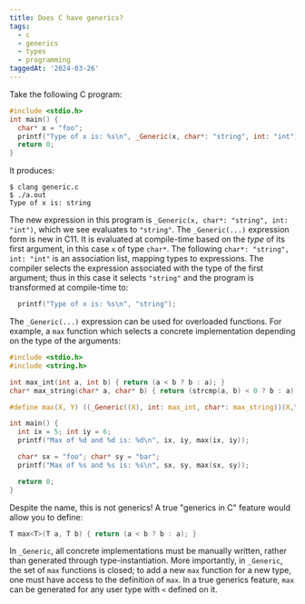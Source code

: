 ```yaml
---
title: Does C have generics?
tags:
  - c
  - generics
  - types
  - programming
taggedAt: '2024-03-26'
---
```


Take the following C program:

```c
#include <stdio.h>
int main() {
  char* x = "foo";
  printf("Type of x is: %s\n", _Generic(x, char*: "string", int: "int"));
  return 0;
}
```

It produces:

```
$ clang generic.c
$ ./a.out
Type of x is: string
```

The new expression in this program is `_Generic(x, char*: "string", int: "int")`, which we see evaluates to `"string"`. The `_Generic(...)` expression form is new in C11. It is evaluated at compile-time based on the _type_ of its first argument, in this case `x` of type `char*`. The following `char*: "string", int: "int"` is an association list, mapping types to expressions. The compiler selects the expression associated with the type of the first argument; thus in this case it selects `"string"` and the program is transformed at compile-time to:

```c
  printf("Type of x is: %s\n", "string");
```

The `_Generic(...)` expression can be used for overloaded functions. For example, a `max` function which selects a concrete implementation depending on the type of the arguments:

```c
#include <stdio.h>
#include <string.h>

int max_int(int a, int b) { return (a < b ? b : a); }
char* max_string(char* a, char* b) { return (strcmp(a, b) < 0 ? b : a); }

#define max(X, Y) ((_Generic((X), int: max_int, char*: max_string))(X,Y))

int main() {
  int ix = 5; int iy = 6;
  printf("Max of %d and %d is: %d\n", ix, iy, max(ix, iy));

  char* sx = "foo"; char* sy = "bar";
  printf("Max of %s and %s is: %s\n", sx, sy, max(sx, sy));

  return 0;
}
```

Despite the name, this is not generics! A true "generics in C" feature would allow you to define:

```c++
T max<T>(T a, T b) { return (a < b ? b : a); }
```

In `_Generic`, all concrete implementations must be manually written, rather than generated through type-instantiation. More importantly, in `_Generic`, the set of `max` functions is closed; to add a new `max` function for a new type, one must have access to the definition of `max`. In a true generics feature, `max` can be generated for any user type with `<` defined on it.
